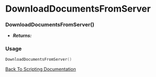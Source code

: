 # DownloadDocumentsFromServer

### DownloadDocumentsFromServer()
- ***Returns:*** 

### Usage

```Lua
DownloadDocumentsFromServer()
```


[Back To Scripting Documentation](../README.md)
